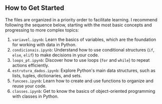 ## How to Get Started

The files are organized in a priority order to facilitate learning. I recommend following the sequence below, starting with the most basic concepts and progressing to more complex topics:

1. `variavel.ipynb`: Learn the basics of variables, which are the foundation for working with data in Python.
2. `condicionais.ipynb`: Understand how to use conditional structures (`if`, `else`, `elif`) to make decisions in your code.
3. `loops_pt.ipynb`: Discover how to use loops (`for` and `while`) to repeat actions efficiently.
4. `estrutura_dados.ipynb`: Explore Python's main data structures, such as lists, tuples, dictionaries, and sets.
5. `funcoes.ipynb`: Learn how to create and use functions to organize and reuse your code.
6. `classes.ipynb`: Get to know the basics of object-oriented programming with classes in Python.
